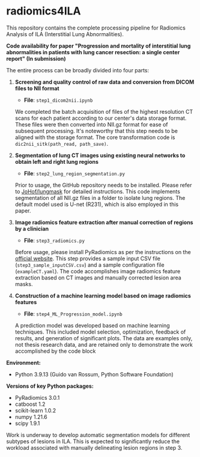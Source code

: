 # radiomics4ILA

This repository contains the complete processing pipeline for Radiomics Analysis of ILA (Interstitial Lung Abnormalities).

**Code availability for paper "Progression and mortality of interstitial lung abnormalities in patients with lung cancer resection: a single center report" (In submission)**

The entire process can be broadly divided into four parts:

1. **Screening and quality control of raw data and conversion from DICOM files to NII format**

    - **File**: `step1_dicom2nii.ipynb`
    
    We completed the batch acquisition of files of the highest resolution CT scans for each patient according to our center's data storage format. These files were then converted into NII.gz format for ease of subsequent processing. It's noteworthy that this step needs to be aligned with the storage format. The core transformation code is `dic2nii_sitk(path_read, path_save)`.

2. **Segmentation of lung CT images using existing neural networks to obtain left and right lung regions**

    - **File**: `step2_lung_region_segmentation.py`
    
    Prior to usage, the GitHub repository needs to be installed. Please refer to [JoHof/lungmask](https://github.com/JoHof/lungmask) for detailed instructions. This code implements segmentation of all NII.gz files in a folder to isolate lung regions. The default model used is U-net (R231), which is also employed in this paper.

3. **Image radiomics feature extraction after manual correction of regions by a clinician**

    - **File**: `step3_radiomics.py`
    
    Before usage, please install PyRadiomics as per the instructions on the [official website](https://pyradiomics.readthedocs.io/en/latest/installation.html). This step provides a sample input CSV file (`step3_sample_inputCSV.csv`) and a sample configuration file (`exampleCT.yaml`). The code accomplishes image radiomics feature extraction based on CT images and manually corrected lesion area masks.

4. **Construction of a machine learning model based on image radiomics features**

    - **File**: `step4_ML_Progression_model.ipynb`
    
    A prediction model was developed based on machine learning techniques. This included model selection, optimization, feedback of results, and generation of significant plots.
   The data are examples only, not thesis research data, and are retained only to demonstrate the work accomplished by the code block

 **Environment:**
- Python 3.9.13 (Guido van Rossum, Python Software Foundation)

**Versions of key Python packages:**
- PyRadiomics 3.0.1
- catboost 1.2
- scikit-learn 1.0.2
- numpy 1.21.6
- scipy 1.9.1

Work is underway to develop automatic segmentation models for different subtypes of lesions in ILA. This is expected to significantly reduce the workload associated with manually delineating lesion regions in step 3.
